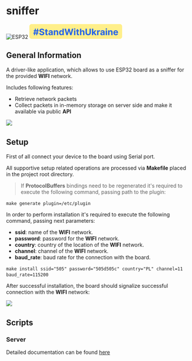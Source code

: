 # sniffer

![ESP32](https://img.shields.io/badge/esp32-blue)
[![StandWithUkraine](https://raw.githubusercontent.com/vshymanskyy/StandWithUkraine/main/badges/StandWithUkraine.svg)](https://github.com/vshymanskyy/StandWithUkraine/blob/main/docs/README.md)

## General Information

A driver-like application, which allows to use ESP32 board as a sniffer for the provided **WIFI** network.

Includes following features:
* Retrieve network packets
* Collect packets in in-memory storage on server side and make it available via public **API**

![](./Docs/Examples/high-level-design.png)

## Setup

First of all connect your device to the board using Serial port.

All supportive setup related operations are processed via **Makefile** placed in the project root directory.

> If **ProtocolBuffers** bindings need to be regenerated it's required to execute the following command, passing path to
> the plugin:
```shell
make generate plugin=/etc/plugin
```

In order to perform installation it's required to execute the following command, passing next parameters:
* **ssid**: name of the **WIFI** network.
* **password**: password for the **WIFI** network.
* **country**: country of the location of the **WIFI** network.
* **channel**: channel of the **WIFI** network.
* **baud_rate**: baud rate for the connection with the board.

```shell
make install ssid="505" password="505d505c" country="PL" channel=11 baud_rate=115200
```

After successful installation, the board should signalize successful connection with the **WIFI** network:

![](./docs/examples/signalization.gif)

## Scripts

### Server

Detailed documentation can be found [here](./scripts/server/README.md)
